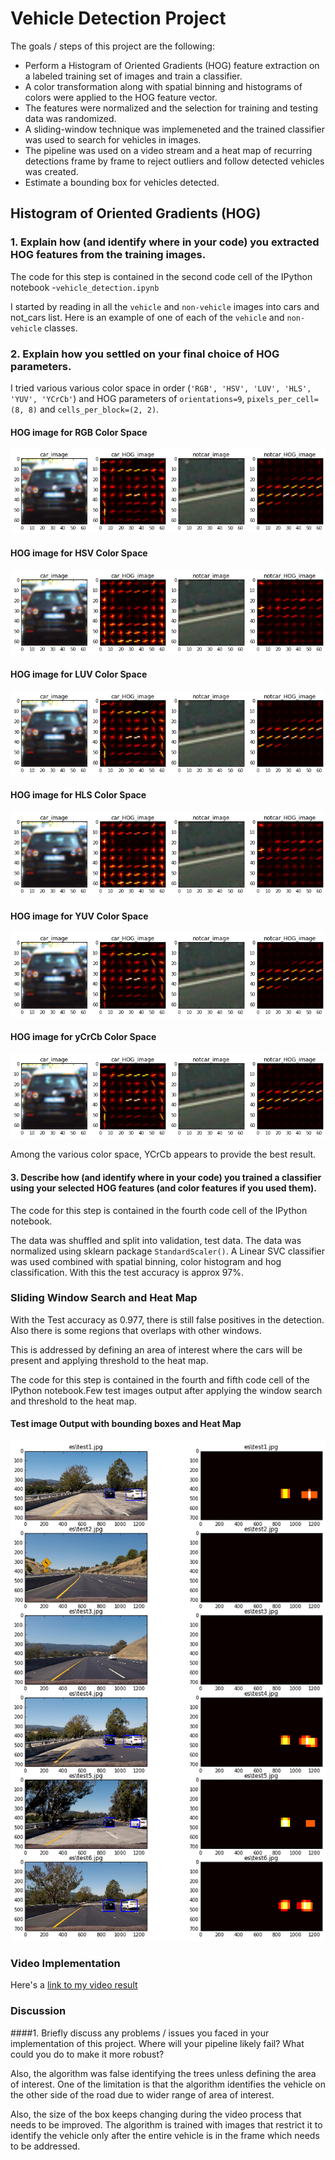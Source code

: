 # **Vehicle Detection Project**

The goals / steps of this project are the following:

* Perform a Histogram of Oriented Gradients (HOG) feature extraction on a labeled training set of images and train a classifier.
* A color transformation along with spatial binning and histograms of colors were applied to the HOG feature vector. 
* The features were normalized and the selection for training and testing data was randomized.
* A sliding-window technique was implemeneted and the trained classifier was used to search for vehicles in images.
* The pipeline was used on a video stream and a heat map of recurring detections frame by frame to reject outliers and follow detected vehicles was created.
* Estimate a bounding box for vehicles detected.

## Histogram of Oriented Gradients (HOG)

### 1. Explain how (and identify where in your code) you extracted HOG features from the training images.

The code for this step is contained in the second code cell of the IPython notebook -`vehicle_detection.ipynb`  

I started by reading in all the `vehicle` and `non-vehicle` images into cars and not_cars list.  Here is an example of one of each of the `vehicle` and `non-vehicle` classes.

### 2. Explain how you settled on your final choice of HOG parameters.

I tried various various color space in order (`'RGB', 'HSV', 'LUV', 'HLS', 'YUV', 'YCrCb'`) and HOG parameters of `orientations=9`, `pixels_per_cell=(8, 8)` and `cells_per_block=(2, 2)`. 
#### HOG image for RGB Color Space 
![](./output_images/rgb_hog_image.png?raw=true "RGB")

#### HOG image for HSV Color Space
![](./output_images/hsv_hog_image.png?raw=true "HSV")

#### HOG image for LUV Color Space
![](./output_images/luv_hog_image.png?raw=true "LUV")


#### HOG image for HLS Color Space
![](./output_images/hls_hog_image.png?raw=true "HLS")

#### HOG image for YUV Color Space
![](./output_images/yuv_hog_image.png?raw=true "YUV")

#### HOG image for yCrCb Color Space
![](./output_images/yCrCb_hog_image.png?raw=true "YCrCb")

Among the various color space, YCrCb appears to provide the best result. 

#### 3. Describe how (and identify where in your code) you trained a classifier using your selected HOG features (and color features if you used them).

The code for this step is contained in the fourth code cell of the IPython notebook. 

The data was shuffled and split into validation, test data. The data was normalized using sklearn package `StandardScaler()`. A Linear SVC classifier was used combined with spatial binning, color histogram and hog classification.  With this the test accuracy is approx 97%.

### Sliding Window Search and Heat Map

With the Test accuracy as 0.977, there is still false positives in the detection. Also there is some regions that overlaps with other windows.

This is addressed by defining an area of interest where the cars will be present and applying threshold to the heat map. 

The code for this step is contained in the fourth and fifth code cell of the IPython notebook.Few test images output after applying the window search and threshold to the heat map.

#### Test image Output with bounding boxes and Heat Map
![](./output_images/output_single_image.png?raw=true "Output")

### Video Implementation

Here's a [link to my video result](./project_output.mp4)

### Discussion

####1. Briefly discuss any problems / issues you faced in your implementation of this project.  Where will your pipeline likely fail?  What could you do to make it more robust?

Also, the algorithm was false identifying the trees unless defining the area of interest. One of the limitation is that the algorithm identifies the vehicle on the other side of the road due to wider range of area of interest. 

Also, the size of the box keeps changing during the video process that needs to be improved. The algorithm is trained with images that restrict it to identify the vehicle only after the entire vehicle is in the frame which needs to be addressed.